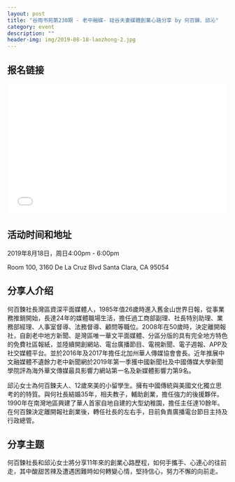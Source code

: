 ```yaml
---
layout: post
title: "谷雨书苑第230期 - 老中融媒- 硅谷夫妻媒體創業心路分享 by 何百鍊、邱沁"
category: event
description: ""
header-img: img/2019-08-18-laozhong-2.jpg
---
```


## 报名链接
<div style="width:100%; text-align:left;" ><iframe src="//eventbrite.com/tickets-external?eid=68753430361&ref=etckt" frameborder="0" height="300" width="100%" vspace="0" hspace="0" marginheight="5" marginwidth="5" scrolling="auto" allowtransparency="true"></iframe></div>

## 活动时间和地址
2019年8月18日，周日4:00pm - 6:00pm

Room 100, 3160 De La Cruz Blvd Santa Clara, CA 95054


## 分享人介绍
何百鍊社長灣區資深平面媒體人，1985年值26歲時進入舊金山世界日報，從事業務推銷開始，長達24年的媒體職場生活，擔任過工商部副理、社長特別助理、業務部經理、人事室督導、法務督導、顧問等職位。2008年在50歲時，決定離開報社，自創老中地方新聞、是灣區唯一華文平面媒體、分區分版的具有完全地方特色的免費社區報紙，並陸續開創網站、電台廣播節目、電視新聞、電子週報、APP及社交媒體平台。並於2016年及2017年擔任北加州華人傳媒協會會長。近年推展中文融媒體不遺餘力老中新聞網於2019年第一季獲中國新聞社及中國傳媒大學新聞學院評為海外華文傳媒最具影響力網站第一名及新媒體影響力第9名。

邱沁女士為何百鍊夫人、12歲來美的小留學生。擁有中國傳統與美國文化獨立思考的的特質。與何社長結婚35年，相夫教子，輔助創業，擔任強力的後援夥伴。1990年在南灣地區興建了華人首家自地自建的大型幼稚園，擔任主任達10餘年。在何百鍊決定離開報社創業後，轉任社長的左右手，目前負責廣播電台節目主持及行政總管。


## 分享主题
何百鍊社長和邱沁女士將分享11年來的創業心路歷程，如何手攜手、心連心的往前走，其中酸甜苦辣及遭遇困難時如何轉變心情，堅持信心，努力不懈的向前走。
